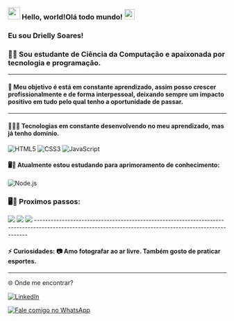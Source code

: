### <img src="https://raw.githubusercontent.com/iampavangandhi/iampavangandhi/master/gifs/Hi.gif" width="28px"> Hello, world!Olá todo mundo! <img src="https://github.com/TheDudeThatCode/TheDudeThatCode/blob/master/Assets/Earth.gif" width="24px">

### Eu sou Drielly Soares!
### 👩‍💻 Sou estudante de Ciência da Computação e apaixonada por tecnologia e programação.

------------------------------------------------------------------------------------------------------------------------------------------------------
  
#### 🚀 Meu objetivo é está em constante aprendizado, assim posso crescer profissionalmente e de forma interpessoal, deixando sempre um impacto positivo em tudo pelo qual tenho a oportunidade de passar.

------------------------------------------------------------------------------------------------------------------------------------------------------

#### 👨🏻‍💻 Tecnologias em constante desenvolvendo no meu aprendizado, mas já tenho domínio.

![HTML5](https://img.shields.io/badge/HTML5-E34F26?style=for-the-badge&logo=html5&logoColor=white)
![CSS3](https://img.shields.io/badge/CSS3-1572B6?style=for-the-badge&logo=css3&logoColor=white)
![JavaScript](https://img.shields.io/badge/JavaScript-F7DF1E?style=for-the-badge&logo=javascript&logoColor=black)

#### 🖥️🌱 Atualmente estou estudando para aprimoramento de conhecimento:
![Node.js](https://img.shields.io/badge/Node.js-339933?style=for-the-badge&logo=nodedotjs&logoColor=white) 


### 🖥️👣  Proximos passos:
<img src="https://img.shields.io/badge/express-000000?style=for-the-badge&logo=express&logoColor=white">
<img src="https://img.shields.io/badge/bootstrap-7952B3?style=for-the-badge&logo=bootstrap&logoColor=white">
<img src="https://img.shields.io/badge/mysql-4479A1?style=for-the-badge&logo=mysql&logoColor=white">
---------------------------------------------------------------------------------------------------------------------------------------------------------

#### ⚡ Curiosidades: 📷 Amo fotografar ao ar livre. Também gosto de praticar esportes. 

---------------------------------------------------------------------------------------------------------------------------------------------------------

🌐 Onde me encontrar?

[![LinkedIn](https://img.shields.io/badge/LinkedIn-0A66C2?style=for-the-badge&logo=linkedin&logoColor=white)](https://www.linkedin.com/in/driellyalbuquerque/)

[![Fale comigo no WhatsApp](https://img.shields.io/badge/Fale%20comigo%20no%20WhatsApp-25D366?style=for-the-badge&logo=whatsapp&logoColor=white)](https://wa.me/5592993745631)
